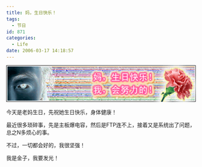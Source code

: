 ```yaml
---
title: 妈，生日快乐！
tags:
  - 节日
id: 871
categories:
  - Life
date: 2006-03-17 14:18:57
---
```


![](/images/2006/03/17_2006-3-318309835_12717.gif)

今天是老妈生日，先祝她生日快乐，身体健康！

最近很多琐碎事，先是主板爆电容，然后是FTP连不上，接着又是系统出了问题，总之N多烦心的事。

不过，一切都会好的，我很坚强！

我是金子，我要发光！